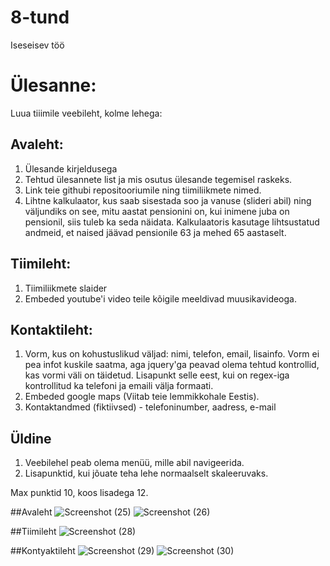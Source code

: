 # 8-tund
Iseseisev töö


# Ülesanne: 
Luua tiiimile veebileht, kolme lehega:

## Avaleht:
1. Ülesande kirjeldusega
1. Tehtud ülesannete list ja mis osutus ülesande tegemisel raskeks.
1. Link teie githubi repositooriumile ning tiimiliikmete nimed.
1. Lihtne kalkulaator, kus saab sisestada soo ja vanuse (slideri abil) ning väljundiks on see, mitu aastat pensionini on, kui inimene juba on pensionil, siis tuleb ka seda näidata. Kalkulaatoris kasutage lihtsustatud andmeid, et naised jäävad pensionile 63 ja mehed 65 aastaselt. 


## Tiimileht:
1. Tiimiliikmete slaider
1. Embeded youtube'i video teile kõigile meeldivad muusikavideoga. 


## Kontaktileht:
1. Vorm, kus on kohustuslikud väljad: nimi, telefon, email, lisainfo. Vorm ei pea infot kuskile saatma, aga jquery'ga peavad olema tehtud kontrollid, kas vormi väli on täidetud. Lisapunkt selle eest, kui on regex-iga kontrollitud ka telefoni ja emaili välja formaati.
1. Embeded google maps (Viitab teie lemmikkohale Eestis).
1. Kontaktandmed (fiktiivsed) - telefoninumber, aadress, e-mail


## Üldine
1. Veebilehel peab olema menüü, mille abil navigeerida. 
1. Lisapunktid, kui jõuate teha lehe normaalselt skaleeruvaks. 

Max punktid 10, koos lisadega 12.

##Avaleht
![Screenshot (25)](https://user-images.githubusercontent.com/22071408/162568444-e1b11dc4-8507-4c30-9d29-dbd6d93c5391.png)
![Screenshot (26)](https://user-images.githubusercontent.com/22071408/162568440-3b6b44b0-4264-4b9e-91d5-732ad4bc4c2a.png)

##Tiimileht
![Screenshot (28)](https://user-images.githubusercontent.com/22071408/162568441-50cf822a-419a-4902-9668-50fa66e74a24.png)

##Kontyaktileht
![Screenshot (29)](https://user-images.githubusercontent.com/22071408/162568442-4bc6fb7c-603c-4c80-8685-5eee7ee5266f.png)
![Screenshot (30)](https://user-images.githubusercontent.com/22071408/162568443-597f7a96-72a2-44d4-9def-532662a8f0d8.png)

